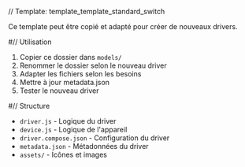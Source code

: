 // Template: template_template_standard_switch

Ce template peut être copié et adapté pour créer de nouveaux drivers.

#// Utilisation

1. Copier ce dossier dans `models/`
2. Renommer le dossier selon le nouveau driver
3. Adapter les fichiers selon les besoins
4. Mettre à jour metadata.json
5. Tester le nouveau driver

#// Structure

- `driver.js` - Logique du driver
- `device.js` - Logique de l'appareil
- `driver.compose.json` - Configuration du driver
- `metadata.json` - Métadonnées du driver
- `assets/` - Icônes et images
